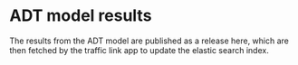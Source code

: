 # ADT model results

The results from the ADT model are published as a release here, which are then fetched by the traffic link app to update the elastic search index.
